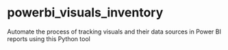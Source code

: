 # powerbi_visuals_inventory
Automate the process of tracking visuals and their data sources in Power BI reports using this Python tool
